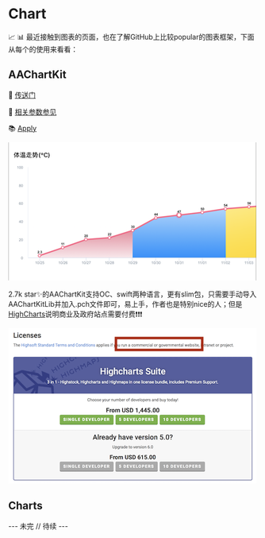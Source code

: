 # Chart

📈 📊 最近接触到图表的页面，也在了解GitHub上比较popular的图表框架，下面从每个的使用来看看：

## AAChartKit

🔗 [传送门](https://github.com/AAChartKit)

📒 [相关参数参见](https://www.hcharts.cn/docs)

📚 [Apply](https://github.com/Yangchengfeng/HepburnBook/tree/master/HeraChart)

![demo](https://github.com/Yangchengfeng/HepburnBook/blob/master/HeraChart/HeraChart/AAChartKit%E5%AE%9E%E8%B7%B5%E5%9B%BE.png)

2.7k star✨的AAChartKit支持OC、swift两种语言，更有slim包，只需要手动导入AAChartKitLib并加入.pch文件即可，易上手，作者也是特别nice的人；但是[HighCharts](https://shop.highsoft.com/highcharts/)说明商业及政府站点需要付费❗️❗️❗️

![web](https://github.com/Yangchengfeng/HepburnBook/blob/master/HeraChart/HeraChart/highchart.png)

## Charts

--- 未完 // 待续 --- 
